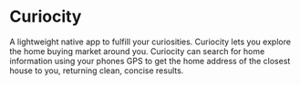 # Curiocity

A lightweight native app to fulfill your curiosities. Curiocity lets you explore the home buying market around you. Curiocity can search for home information using your phones GPS to get the home address of the closest house to you, returning clean, concise results.
